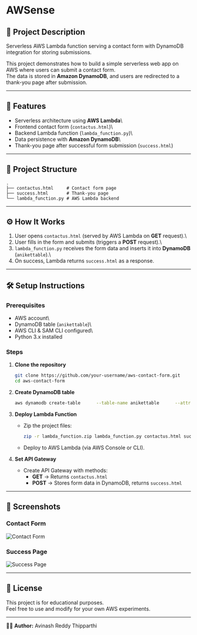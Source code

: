 # AWSense

## 📌 Project Description

Serverless AWS Lambda function serving a contact form with DynamoDB
integration for storing submissions.

This project demonstrates how to build a simple serverless web app on
AWS where users can submit a contact form.\
The data is stored in **Amazon DynamoDB**, and users are redirected to a
thank-you page after submission.

------------------------------------------------------------------------

## 🚀 Features

-   Serverless architecture using **AWS Lambda**\
-   Frontend contact form (`contactus.html`)\
-   Backend Lambda function (`lambda_function.py`)\
-   Data persistence with **Amazon DynamoDB**\
-   Thank-you page after successful form submission (`success.html`)

------------------------------------------------------------------------

## 📂 Project Structure

    .
    ├── contactus.html     # Contact form page
    ├── success.html       # Thank-you page
    └── lambda_function.py # AWS Lambda backend

------------------------------------------------------------------------

## ⚙️ How It Works

1.  User opens `contactus.html` (served by AWS Lambda on **GET**
    request).\
2.  User fills in the form and submits (triggers a **POST** request).\
3.  `lambda_function.py` receives the form data and inserts it into
    **DynamoDB** (`anikettable`).\
4.  On success, Lambda returns `success.html` as a response.

------------------------------------------------------------------------

## 🛠️ Setup Instructions

### Prerequisites

-   AWS account\
-   DynamoDB table (`anikettable`)\
-   AWS CLI & SAM CLI configured\
-   Python 3.x installed

### Steps

1.  **Clone the repository**

    ``` bash
    git clone https://github.com/your-username/aws-contact-form.git
    cd aws-contact-form
    ```

2.  **Create DynamoDB table**

    ``` bash
    aws dynamodb create-table      --table-name anikettable      --attribute-definitions AttributeName=fname,AttributeType=S      --key-schema AttributeName=fname,KeyType=HASH      --billing-mode PAY_PER_REQUEST
    ```

3.  **Deploy Lambda Function**

    -   Zip the project files:

        ``` bash
        zip -r lambda_function.zip lambda_function.py contactus.html success.html
        ```

    -   Deploy to AWS Lambda (via AWS Console or CLI).

4.  **Set API Gateway**

    -   Create API Gateway with methods:
        -   **GET** → Returns `contactus.html`
        -   **POST** → Stores form data in DynamoDB, returns
            `success.html`

------------------------------------------------------------------------

## 📸 Screenshots

### Contact Form

![Contact Form](./screenshots/contactus.png)

### Success Page

![Success Page](./screenshots/success.png)

------------------------------------------------------------------------

## 📜 License

This project is for educational purposes.\
Feel free to use and modify for your own AWS experiments.

------------------------------------------------------------------------

👨‍💻 **Author:** Avinash Reddy Thipparthi
